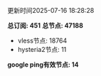 更新时间2025-07-16 18:28:28

**总订阅: 451**
**总节点: 47188**
- vless节点: 18764
- hysteria2节点: 11

**google ping有效节点: 14**
